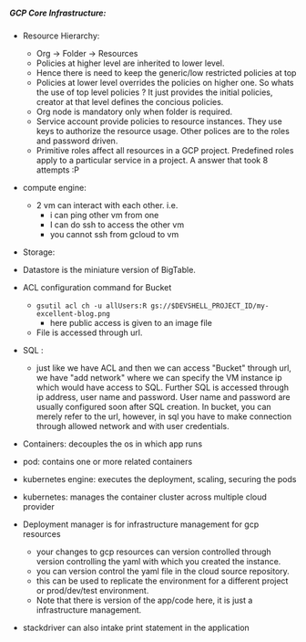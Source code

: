 ##### GCP Core Infrastructure:
* Resource Hierarchy:
  * Org -> Folder -> Resources
  * Policies at higher level are inherited to lower level.
  * Hence there is need to keep the generic/low restricted policies at top
  * Policies at lower level overrides the policies on higher one. So whats the use of top level policies ? It just provides the initial policies, creator at that level defines the concious policies.
  * Org node is mandatory only when folder is required.
  * Service account provide policies to resource instances. They use keys to authorize the resource usage. Other polices are to the roles and password driven.
  * Primitive roles affect all resources in a GCP project. Predefined roles apply to a particular service in a project. A answer that took 8 attempts :P
  
* compute engine:
  * 2 vm can interact with each other. i.e.
    * i can ping other vm from one
    * I can do ssh to access the other vm
    * you cannot ssh from gcloud to vm

* Storage:
 * Datastore is the miniature version of BigTable.
 * ACL configuration command for Bucket
   * ```gsutil acl ch -u allUsers:R gs://$DEVSHELL_PROJECT_ID/my-excellent-blog.png```
     * here public access is given to an image file
   * File is accessed through url.  

* SQL :
  * just like we have ACL and then we can access "Bucket" through url,  we have "add network" where we can specify the VM instance ip which would have access to SQL. Further SQL is accessed through ip address, user name and password. User name and password are usually configured soon after SQL creation. In bucket, you can merely refer to the url, however, in sql you have to make connection through allowed network and with user credentials.

* Containers: decouples the os in which app runs
* pod: contains one or more related containers
* kubernetes engine: executes the deployment, scaling, securing the pods
* kubernetes: manages the container cluster across multiple cloud provider
* Deployment manager is for infrastructure management for gcp resources
  * your changes to gcp resources can version controlled through version controlling the yaml with which you created the instance.
  * you can version control the yaml file in the cloud source repository.
  * this can be used to replicate the environment for a different project or prod/dev/test environment.
  * Note that there is version of the app/code here, it is just a infrastructure management.

* stackdriver can also intake print statement in the application
